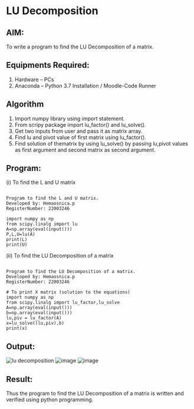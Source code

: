 # LU Decomposition 

## AIM:
To write a program to find the LU Decomposition of a matrix.

## Equipments Required:
1. Hardware – PCs
2. Anaconda – Python 3.7 Installation / Moodle-Code Runner

## Algorithm
1. Import numpy library using import statement.
2. From scripy package import lu_factor() and lu_solve().
3. Get two inputs from user and pass it as matrix array.
4. Find lu and pivot value of first matrix using lu_factor().
5. Find solution of thematrix by using lu_solve() by passing lu,pivot values as first argument and second matrix as second argument.


## Program:
(i) To find the L and U matrix
```

Program to find the L and U matrix.
Developed by: Hemaosnica.p
RegisterNumber: 22003246

import numpy as np
from scipy.linalg import lu
A=np.array(eval(input()))
P,L,U=lu(A)
print(L)
print(U)

```
(ii) To find the LU Decomposition of a matrix
```

Program to find the LU Decomposition of a matrix.
Developed by: Hemaosnica.p
RegisterNumber: 22003246

# To print X matrix (solution to the equations)
import numpy as np
from scipy.linalg import lu_factor,lu_solve
A=np.array(eval(input()))
b=np.array(eval(input()))
lu,piv = lu_factor(A)
x=lu_solve((lu,piv),b)
print(x)

```

## Output:
![lu decomposition]()
![image](https://user-images.githubusercontent.com/118361409/212031951-15728046-2c8c-4264-b4aa-bee12a1aae21.png)
![image](https://user-images.githubusercontent.com/118361409/212032094-dd2c8e49-f6fa-4b6e-a2c5-24e3974d427c.png)


## Result:
Thus the program to find the LU Decomposition of a matrix is written and verified using python programming.

